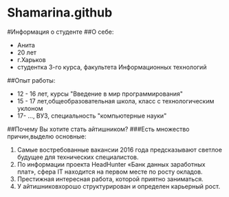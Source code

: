 # Shamarina.github
#Информация о студенте
##О себе:
- Анита
- 20 лет
- г.Харьков
- студентка 3-го курса, факультета Информационных технологий

##Опыт работы:
*  12 - 16 лет, курсы "Введение в мир программирования"
*  15 - 17 лет,общеобразовательная школа, класс с технологическим уклоном
*  17- ..., ВУЗ, специальность "компьютерные науки"

##Почему Вы хотите стать айтишником?
###Есть множество причин,выделю основные:
 1. Самые востребованные вакансии 2016 года предсказывают светлое будущее для технических специалистов.
 2.  По информации проекта HeadHunter «Банк данных заработных плат», сфера IT находится на первом месте по росту окладов.
 3. Престижная интересная работа, которой приятно заниматься.
 4. У айтишниковхорошо структурирован и определен карьерный рост.

